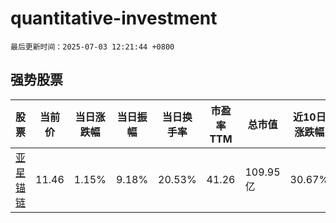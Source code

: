 # quantitative-investment

`最后更新时间：2025-07-03 12:21:44 +0800`

## 强势股票

|股票|当前价|当日涨跌幅|当日振幅|当日换手率|市盈率TTM|总市值|近10日涨跌幅|
|----|----|----|----|----|----|----|----|
|[亚星锚链](https://xueqiu.com/S/SH601890)|11.46|1.15%|9.18%|20.53%|41.26|109.95亿|30.67%|
